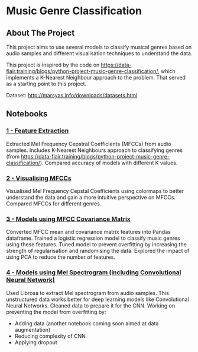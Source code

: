 # Music Genre Classification

<!-- ABOUT THE PROJECT -->
## About The Project

This project aims to use several models to classify musical genres based on audio samples and different visualisation techniques to understand the data.
 
This project is inspired by the code on https://data-flair.training/blogs/python-project-music-genre-classification/, which implements a K-Nearest Neighbour approach to the problem. That served as a starting point to this project.
 
Dataset: http://marsyas.info/downloads/datasets.html


<!-- Notebooks -->
## Notebooks

### <a href="https://github.com/alexpondaven/Music-Genre-Classification/blob/main/1-Feature-Extraction.ipynb">1 - Feature Extraction</a>

Extracted Mel Frequency Cepstral Coefficients (MFCCs) from audio samples. Includes K-Nearest Neighbours approach to classifying genres (from https://data-flair.training/blogs/python-project-music-genre-classification/). Compared accuracy of models with different K values.

### <a href="https://github.com/alexpondaven/Music-Genre-Classification/blob/main/2-Visualising%20MFCCs.ipynb">2 - Visualising MFCCs</a>

Visualised Mel Frequency Cepstal Coefficients using colormaps to better understand the data and gain a more intuitive perspective on MFCCs. Compared MFCCs for different genres.

### <a href="https://github.com/alexpondaven/Music-Genre-Classification/blob/main/3-Models%20using%20Covariance%20matrix.ipynb">3 - Models using MFCC Covariance Matrix</a>

Converted MFCC mean and covariance matrix features into Pandas dataframe. Trained a logistic regression model to classify music genres using these features. Tuned model to prevent overfitting by increasing the strength of regularisation and randomising the data. Explored the impact of using PCA to reduce the number of features. 

### <a href="https://github.com/alexpondaven/Music-Genre-Classification/blob/main/4-Models%20using%20Mel%20Spectogram%20(including%20CNN).ipynb">4 - Models using Mel Spectrogram (including Convolutional Neural Network)</a>

Used Librosa to extract Mel spectrogram from audio samples. This unstructured data works better for deep learning models like Convolutional Neural Networks. Cleaned data to prepare it for the CNN. Working on preventing the model from overfitting by:
- Adding data (another notebook coming soon aimed at data augmentation)
- Reducing complexity of CNN
- Applying dropout

